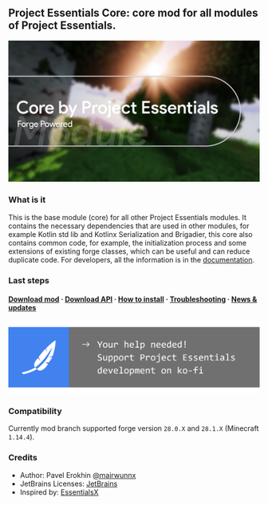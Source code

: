 ## Project Essentials Core: core mod for all modules of Project Essentials.

<img src="./assets/core_social_logo.jpg">

### What is it

This is the base module (core) for all other Project Essentials modules. It contains the necessary dependencies that are used in other modules, for example Kotlin std lib and Kotlinx Serialization and Brigadier, this core also contains common code, for example, the initialization process and some extensions of existing forge classes, which can be useful and can reduce duplicate code. For developers, all the information is in the [documentation](documentation/for-developers.md).

### Last steps

#### [Download mod](https://github.com/ProjectEssentials/ProjectEssentials-Core/releases/download/v1.14.4-1.0.3.2/ProjectEssentials-Core-MOD-1.14.4-1.0.3.2.jar) · [Download API](https://github.com/ProjectEssentials/ProjectEssentials-Core/releases/download/v1.14.4-1.0.3.2/ProjectEssentials-Core-API-1.14.4-1.0.3.2.jar) · [How to install](documentation/for-players.md) · [Troubleshooting](https://github.com/ProjectEssentials/ProjectEssentials-Core/issues/new/choose) · [News & updates](https://t.me/minecraftforge)

<a href="https://ko-fi.com/mairwunnx" target="_blank"><img src="./assets/support_social.png"></a>

### Compatibility

Currently mod branch supported forge version `28.0.X` and `28.1.X` (Minecraft `1.14.4`).

### Credits

- Author: Pavel Erokhin [@mairwunnx](https://github.com/mairwunnx)
- JetBrains Licenses: [JetBrains](https://www.jetbrains.com/)
- Inspired by: [EssentialsX](https://github.com/EssentialsX)
